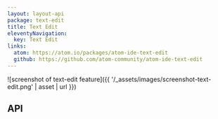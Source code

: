 ```yaml
---
layout: layout-api
package: text-edit
title: Text Edit
eleventyNavigation:
  key: Text Edit
links:
  atom: https://atom.io/packages/atom-ide-text-edit
  github: https://github.com/atom-community/atom-ide-text-edit
---
```


![screenshot of text-edit feature]({{ '/_assets/images/screenshot-text-edit.png' | asset | url }})

## API
